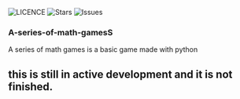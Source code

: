 ![LICENCE](https://img.shields.io/github/license/Gamer2030a/A-series-of-math-games?style=for-the-badge)
![Stars](https://img.shields.io/github/stars/Gamer2030a/A-series-of-math-games?style=for-the-badge)
![Issues](https://img.shields.io/github/issues/Gamer2030a/A-series-of-math-games?style=for-the-badge)
### A-series-of-math-gamesS
A series of math games is a basic game made with python

## this is still in active development and it is not finished.
